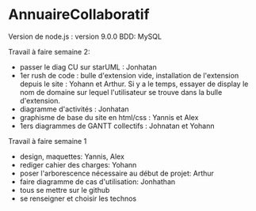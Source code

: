 # AnnuaireCollaboratif

Version de node.js : version 9.0.0
BDD: MySQL

Travail à faire semaine 2:
- passer le diag CU sur starUML : Jonhatan 
- 1er rush de code : bulle d'extension vide, installation de l'extension depuis le site : Yohann et Arthur. Si y a le temps, essayer de display le nom de domaine sur lequel l'utilisateur se trouve dans la bulle d'extension. 
- diagramme d'activités : Jonhatan 
- graphisme de base du site en html/css : Yannis et Alex 
- 1ers diagrammes de GANTT collectifs : Johnatan et Yohann 


Travail à faire semaine 1
- design, maquettes: Yannis, Alex
- rediger cahier des charges: Yohann
- poser l'arborescence nécessaire au début de projet: Arthur
- faire diagramme de cas d'utilisation: Jonhathan 
- tous se mettre sur le github
- se renseigner et choisir les technos

